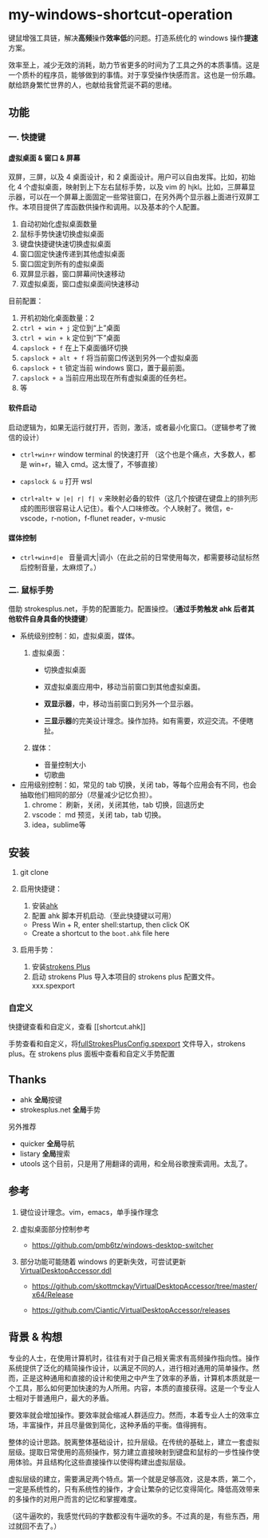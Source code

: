# my-windows-shortcut-operation

键鼠增强工具链，解决**高频**操作**效率低**的问题。打造系统化的 windows 操作**提速**方案。

效率至上，减少无效的消耗，助力节省更多的时间为了工具之外的本质事情。这是一个质朴的程序员，能够做到的事情。对于享受操作快感而言。这也是一份乐趣。献给跻身繁忙世界的人，也献给我曾荒诞不羁的思绪。

## 功能

### 一. 快捷键

#### 虚拟桌面 & 窗口 & 屏幕

双屏，三屏，以及 4 桌面设计，和 2 桌面设计。用户可以自由发挥。比如，初始化 4 个虚拟桌面，映射到上下左右鼠标手势，以及 vim 的 hjkl。比如，三屏幕显示器，可以在一个屏幕上面固定一些常驻窗口，在另外两个显示器上面进行双屏工作。本项目提供了库函数供操作和调用。以及基本的个人配置。

1.  自动初始化虚拟桌面数量
2.  鼠标手势快速切换虚拟桌面
3.  键盘快捷键快速切换虚拟桌面
4.  窗口固定快速传递到其他虚拟桌面
5.  窗口固定到所有的虚拟桌面
6.  双屏显示器，窗口屏幕间快速移动
7.  双虚拟桌面，窗口虚拟桌面间快速移动

目前配置：

1.  开机初始化桌面数量：2
2.  `ctrl + win + j` 定位到“上”桌面
3.  `ctrl + win + k` 定位到“下”桌面
4.  `capslock + f` 在上下桌面循环切换
5.  `capslock + alt + f` 将当前窗口传送到另外一个虚拟桌面
6.  `capslock + t` 锁定当前 windows 窗口，置于最前面。
7.  `capslock + a` 当前应用出现在所有虚拟桌面的任务栏。
8.  等

#### 软件启动

启动逻辑为，如果无运行就打开，否则，激活，或者最小化窗口。（逻辑参考了微信的设计）

- `ctrl+win+r` window terminal 的快速打开 （这个也是个痛点，大多数人，都是 win+r，输入 cmd。这太慢了，不够直接）
- `capslock & u` 打开 wsl

- `ctrl+alt+ w |e| r| f| v` 来映射必备的软件（这几个按键在键盘上的排列形成的图形很容易让人记住）。看个人口味修改。个人映射了。微信，e-vscode，r-notion，f-flunet reader，v-music

#### 媒体控制

- `ctrl+win+d|e ` 音量调大|调小（在此之前的日常使用每次，都需要移动鼠标然后控制音量，太麻烦了。）

### 二. 鼠标手势

借助 strokesplus.net，手势的配置能力。配置操控。（**通过手势触发 ahk 后者其他软件自身具备的快捷键**）

- 系统级别控制：如，虚拟桌面，媒体。
   1. 虚拟桌面：
      - 切换虚拟桌面

      - 双虚拟桌面应用中，移动当前窗口到其他虚拟桌面。

      - **双显示器**，中，移动当前窗口到另外一个显示器。

      - **三显示器**的完美设计理念。操作加持。如有需要，欢迎交流。不便瞎扯。

   2. 媒体：
        - 音量控制大小
        - 切歌曲
- 应用级别控制：如，常见的 tab 切换，关闭 tab，等每个应用会有不同，也会抽取他们相同的部分（尽量减少记忆负担）。
  1. chrome： 刷新，关闭，关闭其他，tab 切换，回退历史
  2. vscode： md 预览，关闭 tab，tab 切换。
  3. idea，sublime等

## 安装

1. git clone

2. 启用快捷键：
   1. 安装[ahk](https://www.autohotkey.com/)
   2. 配置 ahk 脚本开机启动.（至此快捷键以可用）
   - Press Win + R, enter shell:startup, then click OK
   - Create a shortcut to the `boot.ahk` file here
3. 启用手势：
   1. 安装[strokens Plus](https://www.strokesplus.com/downloads/)
   2. 启动 strokens Plus 导入本项目的 strokens plus 配置文件。xxx.spexport

### 自定义

快捷键查看和自定义，查看 [[shortcut.ahk]]

手势查看和自定义，将[fullStrokesPlusConfig.spexport](fullStrokesPlusConfig.spexport) 文件导入，strokens plus。在 strokens plus 面板中查看和自定义手势配置

## Thanks

- ahk **全局**按键
- strokesplus.net **全局**手势

另外推荐

- quicker **全局**导航
- listary **全局**搜索
- utools 这个目前，只是用了用翻译的调用，和全局谷歌搜索调用。太乱了。

## 参考

1. 键位设计理念。vim，emacs，单手操作理念
2. 虚拟桌面部分控制参考
   - https://github.com/pmb6tz/windows-desktop-switcher
3. 部分功能可能随着 windows 的更新失效，可尝试更新[VirtualDesktopAccessor.ddl](VirtualDesktopAccessor.ddl) 

   - https://github.com/skottmckay/VirtualDesktopAccessor/tree/master/x64/Release

   - https://github.com/Ciantic/VirtualDesktopAccessor/releases

## 背景 & 构想

专业的人士，在使用计算机时，往往有对于自己相关需求有高频操作指向性。操作系统提供了泛化的精简操作设计，以满足不同的人，进行相对通用的简单操作。然而，正是这种通用和直接的设计和使用之中产生了效率的矛盾，计算机本质就是一个工具，那么如何更加快速的为人所用。内容，本质的直接获得。这是一个专业人士相对于普通用户，最大的矛盾。

要效率就会增加操作。要效率就会缩减人群适应力。然而，本着专业人士的效率立场，丰富操作，并且尽量做到简化，这种矛盾的平衡。值得拥有。

整体的设计思路。脱离整体基础设计，拉升层级。在传统的基础上，建立一套虚拟层级。提取日常使用的高频操作，努力建立直接映射到键盘和鼠标的一步性操作使用体验。并且结构化这些直接操作以使得构建出虚拟层级。

虚拟层级的建立，需要满足两个特点。第一个就是足够高效，这是本质，第二个，一定是系统性的，只有系统性的操作，才会让繁杂的记忆变得简化。降低高效带来的多操作的对用户而言的记忆和掌握难度。

（这牛逼吹的，我感觉代码的字数都没有牛逼吹的多。不过真的是，有些东西，用过就回不去了。）
